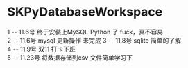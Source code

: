 # SKPyDatabaseWorkspace

1 -- 11.6号 终于安装上MySQL-Python 了 fuck，真不容易  
2 -- 11.6号 mysql 更新操作 未完成
3 -- 11.8号 sqlite 简单的了解  
4 -- 11.9号  双11 打卡下班  
5 -- 11.23号 将数据存储到csv 文件简单学习下
